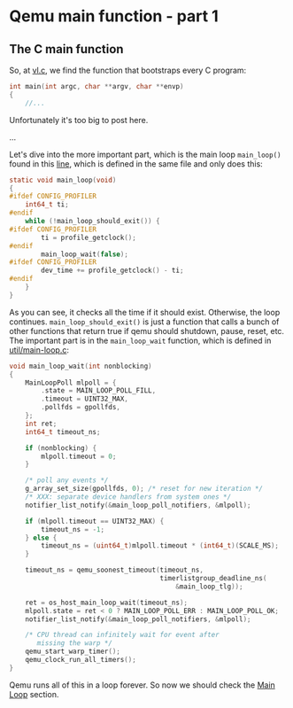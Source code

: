 Qemu main function - part 1
================================================================================

The C main function
--------------------------------------------------------------------------------

So, at [vl.c](https://github.com/qemu/qemu/blob/stable-4.1/vl.c#L2857), we find the function that bootstraps every C program:

```C
int main(int argc, char **argv, char **envp)
{
    //...
```

Unfortunately it's too big to post here. 

...

Let's dive into the more important part, which is the main loop `main_loop()` found in this [line](https://github.com/qemu/qemu/blob/stable-4.1/vl.c#L4473), which is defined in the same file and only does this:

```C
static void main_loop(void)
{
#ifdef CONFIG_PROFILER
    int64_t ti;
#endif
    while (!main_loop_should_exit()) {
#ifdef CONFIG_PROFILER
        ti = profile_getclock();
#endif
        main_loop_wait(false);
#ifdef CONFIG_PROFILER
        dev_time += profile_getclock() - ti;
#endif
    }
}
```

As you can see, it checks all the time if it should exist. Otherwise, the loop continues. `main_loop_should_exit()` is just a function that calls a bunch of other functions that return true if qemu should shutdown, pause, reset, etc. The important part is in the `main_loop_wait` function, which is defined in [util/main-loop.c](https://github.com/qemu/qemu/blob/stable-4.1/util/main-loop.c#L488):

```C
void main_loop_wait(int nonblocking)
{
    MainLoopPoll mlpoll = {
        .state = MAIN_LOOP_POLL_FILL,
        .timeout = UINT32_MAX,
        .pollfds = gpollfds,
    };
    int ret;
    int64_t timeout_ns;

    if (nonblocking) {
        mlpoll.timeout = 0;
    }

    /* poll any events */
    g_array_set_size(gpollfds, 0); /* reset for new iteration */
    /* XXX: separate device handlers from system ones */
    notifier_list_notify(&main_loop_poll_notifiers, &mlpoll);

    if (mlpoll.timeout == UINT32_MAX) {
        timeout_ns = -1;
    } else {
        timeout_ns = (uint64_t)mlpoll.timeout * (int64_t)(SCALE_MS);
    }

    timeout_ns = qemu_soonest_timeout(timeout_ns,
                                      timerlistgroup_deadline_ns(
                                          &main_loop_tlg));

    ret = os_host_main_loop_wait(timeout_ns);
    mlpoll.state = ret < 0 ? MAIN_LOOP_POLL_ERR : MAIN_LOOP_POLL_OK;
    notifier_list_notify(&main_loop_poll_notifiers, &mlpoll);

    /* CPU thread can infinitely wait for event after
       missing the warp */
    qemu_start_warp_timer();
    qemu_clock_run_all_timers();
}
```

Qemu runs all of this in a loop forever. So now we should check the [Main Loop]() section.
